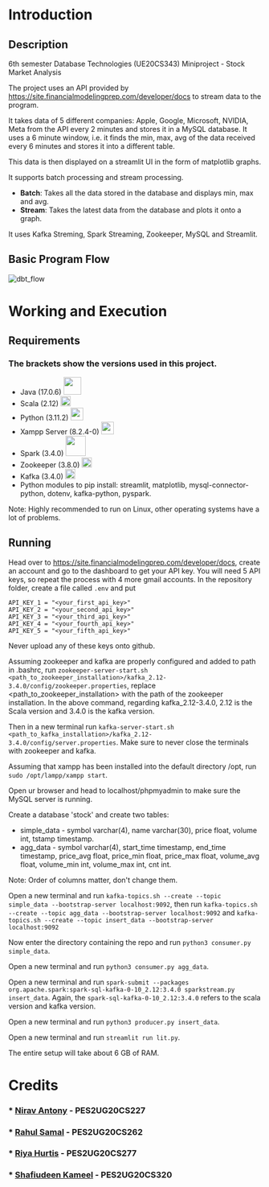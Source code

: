 # Introduction
## Description
6th semester Database Technologies (UE20CS343) Miniproject - Stock Market Analysis

The project uses an API provided by https://site.financialmodelingprep.com/developer/docs to stream data to the program.

It takes data of 5 different companies: Apple, Google, Microsoft, NVIDIA, Meta from the API every 2 minutes and stores it in a MySQL database. It uses a 6 minute window, i.e. it finds the min, max, avg of the data received every 6 minutes and stores it into a different table.

This data is then displayed on a streamlit UI in the form of matplotlib graphs. 

It supports batch processing and stream processing.
* <b> Batch</b>: Takes all the data stored in the database and displays min, max and avg.
* <b>Stream</b>: Takes the latest data from the database and plots it onto a graph.

It uses Kafka Streming, Spark Streaming, Zookeeper, MySQL and Streamlit.

## Basic Program Flow

![dbt_flow](https://user-images.githubusercontent.com/52106611/234940036-0af22331-98e1-4873-a20b-d92e6bbc9326.png)

# Working and Execution

## Requirements
### The brackets show the versions used in this project.
* Java (17.0.6) <img src="https://user-images.githubusercontent.com/52106611/234960006-16fd4640-04cb-49f3-a688-e7788619fde6.png" width="35">
* Scala (2.12)  <img src="https://user-images.githubusercontent.com/52106611/234959491-ad2232c1-3a52-41b7-acec-96d25eb2182e.png" width="20">
* Python (3.11.2) <img src="https://user-images.githubusercontent.com/52106611/234959157-011efd84-0b1b-47fa-a51f-bfc5bed8114e.png" width="25">
* Xampp Server (8.2.4-0) <img src="https://user-images.githubusercontent.com/52106611/234958552-c73b4ae1-f578-414c-8357-a38ac5fd5fa1.png" width="25">
* Spark (3.4.0) <img src="https://user-images.githubusercontent.com/52106611/234957673-ac579aac-0cf0-4c16-ab28-db61680030c3.png" width="40">
* Zookeeper (3.8.0)  <img src="https://user-images.githubusercontent.com/52106611/234960200-8c408ba7-ee7f-4830-a768-e2e0721d875f.png" width="20">
* Kafka (3.4.0)  <img src="https://user-images.githubusercontent.com/52106611/234960486-00ad1519-de43-499b-9e92-dc6222562e21.png" width="20">
* Python modules to pip install: streamlit, matplotlib, mysql-connector-python, dotenv, kafka-python, pyspark.

Note: Highly recommended to run on Linux, other operating systems have a lot of problems.

## Running

Head over to https://site.financialmodelingprep.com/developer/docs, create an account and go to the dashboard to get your API key. You will need 5 API keys, so repeat the process with 4 more gmail accounts. 
In the repository folder, create a file called `.env` and put
```
API_KEY_1 = "<your_first_api_key>"
API_KEY_2 = "<your_second_api_key>"
API_KEY_3 = "<your_third_api_key>"
API_KEY_4 = "<your_fourth_api_key>"
API_KEY_5 = "<your_fifth_api_key>"
```

Never upload any of these keys onto github.

Assuming zookeeper and kafka are properly configured and added to path in .bashrc, run `zookeeper-server-start.sh <path_to_zookeeper_installation>/kafka_2.12-3.4.0/config/zookeeper.properties`, replace <path_to_zookeeper_installation> with the path of the zookeeper installation. In the above command, regarding kafka_2.12-3.4.0, 2.12 is the Scala version and 3.4.0 is the kafka version.

Then in a new terminal run `kafka-server-start.sh <path_to_kafka_installation>/kafka_2.12-3.4.0/config/server.properties`. 
Make sure to never close the terminals with zookeeper and kafka.

Assuming that xampp has been installed into the default directory /opt, run `sudo /opt/lampp/xampp start`.

Open ur browser and head to localhost/phpmyadmin to make sure the MySQL server is running.

Create a database 'stock' and create two tables:
* simple_data - symbol varchar(4), name varchar(30), price float, volume int, tstamp timestamp.
* agg_data - symbol varchar(4), start_time timestamp, end_time timestamp, price_avg float, price_min float, price_max float, volume_avg float, volume_min int, volume_max int, cnt int.

Note: Order of columns matter, don't change them.

Open a new terminal and run `kafka-topics.sh --create --topic simple_data --bootstrap-server localhost:9092`, then run `kafka-topics.sh --create --topic agg_data --bootstrap-server localhost:9092` and `kafka-topics.sh --create --topic insert_data --bootstrap-server localhost:9092`

Now enter the directory containing the repo and run `python3 consumer.py simple_data`.

Open a new terminal and run `python3 consumer.py agg_data`.

Open a new terminal and run `spark-submit --packages org.apache.spark:spark-sql-kafka-0-10_2.12:3.4.0 sparkstream.py insert_data`. Again, the `spark-sql-kafka-0-10_2.12:3.4.0` refers to the scala version and kafka version. 

Open a new terminal and run `python3 producer.py insert_data`.

Open a new terminal and run `streamlit run lit.py`.

The entire setup will take about 6 GB of RAM.

# Credits

### * [Nirav Antony](https://github.com/Nirav-Antony) - PES2UG20CS227
### * [Rahul Samal](https://github.com/Omicron02) - PES2UG20CS262
### * [Riya Hurtis](https://github.com/rmhurtis) - PES2UG20CS277
### * [Shafiudeen Kameel](https://github.com/rmhurtis) - PES2UG20CS320











